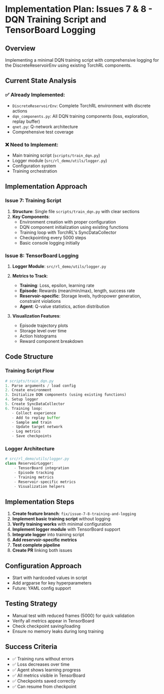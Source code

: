 # Implementation Plan: Issues 7 & 8 - DQN Training Script and TensorBoard Logging

## Overview
Implementing a minimal DQN training script with comprehensive logging for the DiscreteReservoirEnv using existing TorchRL components.

## Current State Analysis
### ✅ Already Implemented:
- `DiscreteReservoirEnv`: Complete TorchRL environment with discrete actions
- `dqn_components.py`: All DQN training components (loss, exploration, replay buffer)
- `qnet.py`: Q-network architecture
- Comprehensive test coverage

### ❌ Need to Implement:
- Main training script (`scripts/train_dqn.py`)
- Logger module (`src/rl_demo/utils/logger.py`)
- Configuration system
- Training orchestration

## Implementation Approach

### Issue 7: Training Script
1. **Structure**: Single file `scripts/train_dqn.py` with clear sections
2. **Key Components**:
   - Environment creation with proper configuration
   - DQN component initialization using existing functions
   - Training loop with TorchRL's SyncDataCollector
   - Checkpointing every 5000 steps
   - Basic console logging initially

### Issue 8: TensorBoard Logging
1. **Logger Module**: `src/rl_demo/utils/logger.py`
2. **Metrics to Track**:
   - **Training**: Loss, epsilon, learning rate
   - **Episode**: Rewards (mean/min/max), length, success rate
   - **Reservoir-specific**: Storage levels, hydropower generation, constraint violations
   - **Agent**: Q-value statistics, action distribution

3. **Visualization Features**:
   - Episode trajectory plots
   - Storage level over time
   - Action histograms
   - Reward component breakdown

## Code Structure

### Training Script Flow
```python
# scripts/train_dqn.py
1. Parse arguments / load config
2. Create environment
3. Initialize DQN components (using existing functions)
4. Setup logger
5. Create SyncDataCollector
6. Training loop:
   - Collect experience
   - Add to replay buffer
   - Sample and train
   - Update target network
   - Log metrics
   - Save checkpoints
```

### Logger Architecture
```python
# src/rl_demo/utils/logger.py
class ReservoirLogger:
    - TensorBoard integration
    - Episode tracking
    - Training metrics
    - Reservoir-specific metrics
    - Visualization helpers
```

## Implementation Steps

1. **Create feature branch**: `fix/issue-7-8-training-and-logging`
2. **Implement basic training script** without logging
3. **Verify training works** with minimal configuration
4. **Implement logger module** with TensorBoard support
5. **Integrate logger** into training script
6. **Add reservoir-specific metrics**
7. **Test complete pipeline**
8. **Create PR** linking both issues

## Configuration Approach
- Start with hardcoded values in script
- Add argparse for key hyperparameters
- Future: YAML config support

## Testing Strategy
- Manual test with reduced frames (5000) for quick validation
- Verify all metrics appear in TensorBoard
- Check checkpoint saving/loading
- Ensure no memory leaks during long training

## Success Criteria
- ✅ Training runs without errors
- ✅ Loss decreases over time
- ✅ Agent shows learning progress
- ✅ All metrics visible in TensorBoard
- ✅ Checkpoints saved correctly
- ✅ Can resume from checkpoint